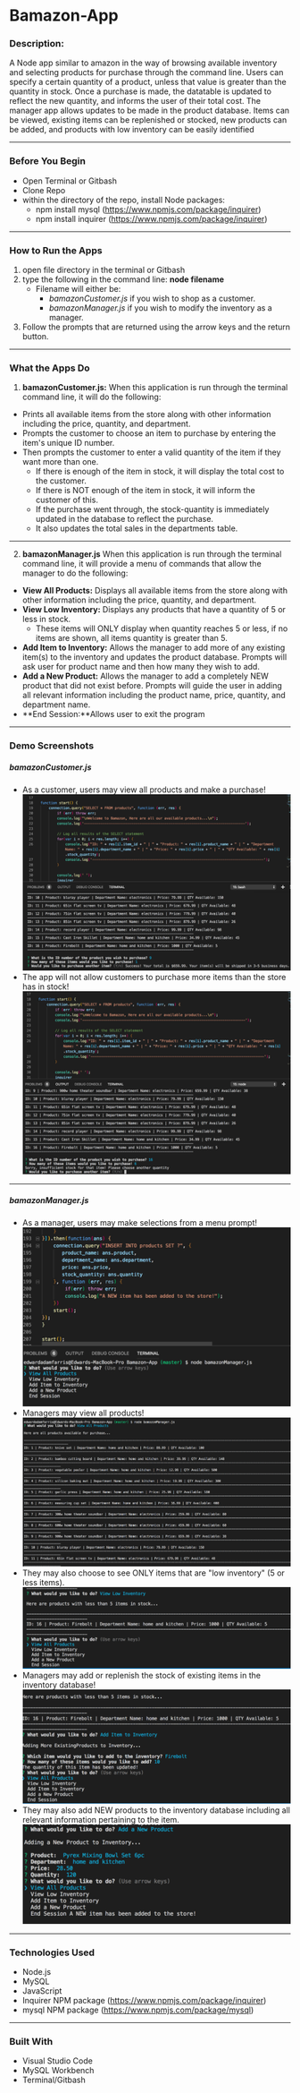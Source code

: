 # Bamazon-App
### **Description:**
A Node app similar to amazon in the way of browsing available inventory and selecting products for purchase through the command line. Users can specify a certain quantity of a product, unless that value is greater than the quantity in stock. Once a purchase is made, the datatable is updated to reflect the new quantity, and informs the user of their total cost. The manager app allows updates to be made in the product database. Items can be viewed, existing items can be replenished or stocked, new products can be added, and products with low inventory can be easily identified<br>
_____
### **Before You Begin**
* Open Terminal or Gitbash
* Clone Repo
* within the directory of the repo, install Node packages:
    * npm install mysql (https://www.npmjs.com/package/inquirer)
    * npm install inquirer (https://www.npmjs.com/package/inquirer)<br>
_____
### **How to Run the Apps**
1. open file directory in the terminal or Gitbash
2. type the following in the command line:  **node filename** 
    * Filename will either be:
        * *bamazonCustomer.js* if you wish to shop as a customer.
        * *bamazonManager.js* if you wish to modify the inventory as a manager.
3. Follow the prompts that are returned using the arrow keys and the return button.<br>
_____
### **What the Apps Do**
1. **bamazonCustomer.js:** 
When this application is run through the terminal command line, it will do the following:
* Prints all available items from the store along with other information including the price, quantity, and department.
* Prompts the customer to choose an item to purchase by entering the item's unique ID number.
* Then prompts the customer to enter a valid quantity of the item if they want more than one.
    * If there is enough of the item in stock, it will display the total cost to the customer.
    * If there is NOT enough of the item in stock, it will inform the customer of this.
    * If the purchase went through, the stock-quantity is immediately updated in the database to reflect the purchase.
    * It also updates the total sales in the departments table.<br>
_____
2. **bamazonManager.js**
When this application is run through the terminal command line, it will provide a menu of commands that allow the manager to do the following:
* **View All Products:** Displays all available items from the store along with other information including the price, quantity, and department.
* **View Low Inventory:** Displays any products that have a quantity of 5 or less in stock.
    * These items will ONLY display when quantity reaches 5 or less, if no items are shown, all items quantity is greater than 5.
* **Add Item to Inventory:** Allows the manager to add more of any existing item(s) to the inventory and updates the product database. Prompts will ask user for product name and then how many they wish to add.
* **Add a New Product:** Allows the manager to add a completely NEW product that did not exist before. Prompts will guide the user in adding all relevant information including the product name, price, quantity, and department name.
* **End Session:**Allows user to exit the program<br>
_____
### **Demo Screenshots**
##### bamazonCustomer.js 
* As a customer, users may view all products and make a purchase!
![bamazonCustomer](customerPurchase.png)
* The app will not allow customers to purchase more items than the store has in stock!
![bamazonCustomer](insufficientQuantity.png)
_____
##### bamazonManager.js 
* As a manager, users may make selections from a menu prompt!
![bamazonManager](managerMenu.png)
* Managers may view all products!
![bamazonManager](managerViewItems.png)
* They may also choose to see ONLY items that are "low inventory" (5 or less items).
![bamazonManager](managerLowInventory.png)
* Managers may add or replenish the stock of existing items in the inventory database!
![bamazonManager](managerAddInventory.png)
* They may also add NEW products to the inventory database including all relevant information pertaining to the item.
![bamazonManager](managerNewProduct.png)
_________
### **Technologies Used**
* Node.js
* MySQL 
* JavaScript
* Inquirer NPM package (https://www.npmjs.com/package/inquirer)
* mysql NPM package (https://www.npmjs.com/package/mysql)<br>
_____
### **Built With**
* Visual Studio Code
* MySQL Workbench
* Terminal/Gitbash







